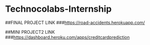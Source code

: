 # Technocolabs-Internship
##FINAL PROJECT LINK
###https://road-accidents.herokuapp.com/

##MINI PROJECT2 LINK
###https://dashboard.heroku.com/apps/creditcardprediction
